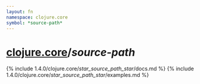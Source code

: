 ```yaml
---
layout: fn
namespace: clojure.core
symbol: *source-path*
---
```


# [clojure.core](../)/*source-path*

{% include 1.4.0/clojure.core/_star_source_path_star_/docs.md %}
{% include 1.4.0/clojure.core/_star_source_path_star_/examples.md %}

